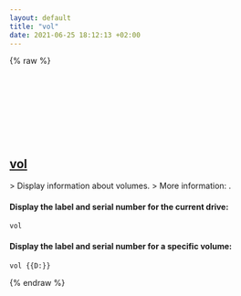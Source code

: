 ```yaml
---
layout: default
title: "vol"
date: 2021-06-25 18:12:13 +02:00
---
```

{% raw %}
<h2 id="vol">
  <a href="/en/windows/vol.html">vol</a> <a href="#vol"><svg class="icon">
    <use href="/assets/images/unicode_sprite.svg#link" />
  </svg></a>
</h2>
> Display information about volumes.
> More information: <https://docs.microsoft.com/windows-server/administration/windows-commands/vol>.

#### Display the label and serial number for the current drive:
```shell
vol
```
#### Display the label and serial number for a specific volume:
```shell
vol {{D:}}
```
{% endraw %}